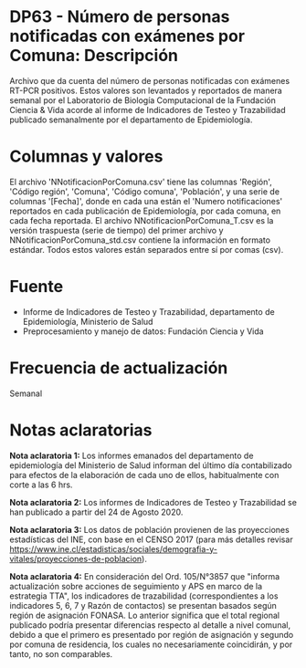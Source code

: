 # DP63 - Número de personas notificadas con exámenes por Comuna: Descripción
Archivo que da cuenta del número de personas notificadas con exámenes RT-PCR positivos.
Estos valores son levantados y reportados de manera semanal por el Laboratorio de Biología Computacional de la Fundación Ciencia & Vida 
acorde al informe de Indicadores de Testeo y Trazabilidad publicado semanalmente por el departamento de Epidemiología.

# Columnas y valores

El archivo 'NNotificacionPorComuna.csv' tiene las columnas 'Región', 'Código región', 'Comuna', 'Código comuna', 'Población', y una serie de columnas '[Fecha]', donde en cada una están el 'Numero notificaciones' reportados en cada publicación de Epidemiología, por cada comuna, en cada fecha reportada. El archivo NNotificacionPorComuna_T.csv es la versión traspuesta (serie de tiempo) del primer archivo y NNotificacionPorComuna_std.csv contiene la información en formato estándar. Todos estos valores están separados entre sí por comas (csv).

# Fuente
* Informe de Indicadores de Testeo y Trazabilidad, departamento de Epidemiología, Ministerio de Salud
* Preprocesamiento y manejo de datos: Fundación Ciencia y Vida

# Frecuencia de actualización
Semanal

# Notas aclaratorias

**Nota aclaratoria 1:** Los informes emanados del departamento de epidemiología del Ministerio de Salud informan del último día contabilizado para efectos de la elaboración de cada uno de ellos, habitualmente con corte a las 6 hrs.

**Nota aclaratoria 2:** Los informes de Indicadores de Testeo y Trazabilidad se han publicado a partir del 24 de Agosto 2020.

**Nota aclaratoria 3:** Los datos de población provienen de las proyecciones estadísticas del INE, con base en el CENSO 2017 (para más detalles revisar https://www.ine.cl/estadisticas/sociales/demografia-y-vitales/proyecciones-de-poblacion).

**Nota aclaratoria 4:** En consideración del Ord. 105/N°3857 que "informa actualización sobre acciones de seguimiento y APS en marco de la estrategia TTA", los indicadores de trazabilidad (correspondientes a los indicadores 5, 6, 7 y Razón de contactos) se presentan basados según región de asignación FONASA. Lo anterior significa que el total regional publicado podría presentar diferencias respecto al detalle a nivel comunal, debido a que el primero es presentado por región de asignación y segundo por comuna de residencia, los cuales no necesariamente coincidirán, y por tanto, no son comparables.